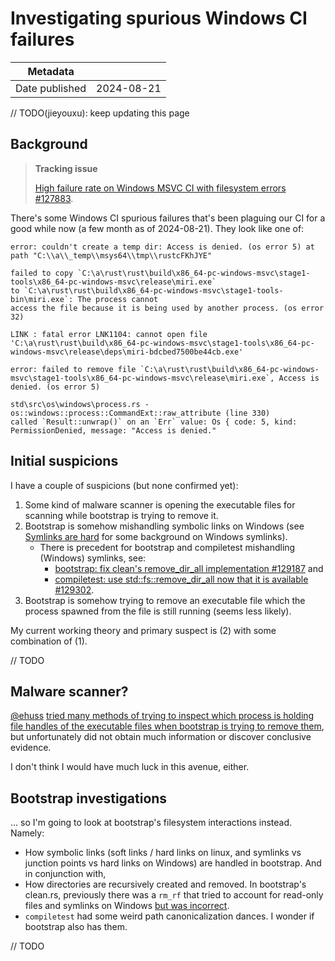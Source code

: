 # Investigating spurious Windows CI failures

| Metadata       |            |
|----------------|------------|
| Date published | 2024-08-21 |

// TODO(jieyouxu): keep updating this page

## Background

> **Tracking issue**
>
> [High failure rate on Windows MSVC CI with filesystem errors #127883][tracking-issue].

There's some Windows CI spurious failures that's been plaguing our CI for a good while now (a few
month as of 2024-08-21). They look like one of:

```
error: couldn't create a temp dir: Access is denied. (os error 5) at path "C:\\a\\_temp\\msys64\\tmp\\rustcFKhJYE"
```

```
failed to copy `C:\a\rust\rust\build\x86_64-pc-windows-msvc\stage1-tools\x86_64-pc-windows-msvc\release\miri.exe`
to `C:\a\rust\rust\build\x86_64-pc-windows-msvc\stage1-tools-bin\miri.exe`: The process cannot
access the file because it is being used by another process. (os error 32)
```

```
LINK : fatal error LNK1104: cannot open file 'C:\a\rust\rust\build\x86_64-pc-windows-msvc\stage1-tools\x86_64-pc-windows-msvc\release\deps\miri-bdcbed7500be44cb.exe'
```

```
error: failed to remove file `C:\a\rust\rust\build\x86_64-pc-windows-msvc\stage1-tools\x86_64-pc-windows-msvc\release\miri.exe`, Access is denied. (os error 5)
```

```
std\src\os\windows\process.rs - os::windows::process::CommandExt::raw_attribute (line 330)
called `Result::unwrap()` on an `Err` value: Os { code: 5, kind: PermissionDenied, message: "Access is denied."
```

## Initial suspicions

I have a couple of suspicions (but none confirmed yet):

1. Some kind of malware scanner is opening the executable files for scanning while bootstrap is
  trying to remove it.
2. Bootstrap is somehow mishandling symbolic links on Windows (see [Symlinks are
  hard](../notes/symlinks-are-hard.md) for some background on Windows symlinks).
    - There is precedent for bootstrap and compiletest mishandling (Windows) symlinks, see:
        - [bootstrap: fix clean's remove_dir_all implementation #129187][bootstrap-clean-fix] and
        - [compiletest: use std::fs::remove_dir_all now that it is available
          #129302][compiletest-rm-rf].
3. Bootstrap is somehow trying to remove an executable file which the process spawned from the file
  is still running (seems less likely).

My current working theory and primary suspect is (2) with some combination of (1).

// TODO

## Malware scanner?

[@ehuss][ehuss] [tried many methods of trying to inspect which process is holding file handles of
the executable files when bootstrap is trying to remove them][windows-ci-try-pr], but unfortunately
did not obtain much information or discover conclusive evidence.

I don't think I would have much luck in this avenue, either.

## Bootstrap investigations

... so I'm going to look at bootstrap's filesystem interactions instead. Namely:

- How symbolic links (soft links / hard links on linux, and symlinks vs junction points vs hard
  links on Windows) are handled in bootstrap. And in conjunction with,
- How directories are recursively created and removed. In bootstrap's clean.rs, previously there was
  a `rm_rf` that tried to account for read-only files and symlinks on Windows [but was
  incorrect][bootstrap-clean-fix].
- `compiletest` had some weird path canonicalization dances. I wonder if bootstrap also has them.

// TODO

[tracking-issue]: https://github.com/rust-lang/rust/issues/127883
[bootstrap-clean-fix]: https://github.com/rust-lang/rust/pull/129187
[compiletest-rm-rf]: https://github.com/rust-lang/rust/pull/129302
[remove_dir_all]: https://doc.rust-lang.org/std/fs/fn.remove_dir_all.html
[ehuss]: https://github.com/ehuss
[windows-ci-try-pr]: https://github.com/rust-lang/rust/pull/127373
